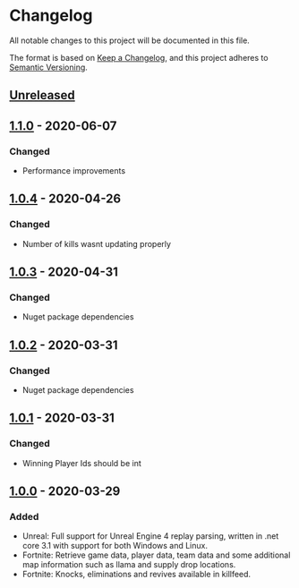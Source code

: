 # Changelog
All notable changes to this project will be documented in this file.

The format is based on [Keep a Changelog](https://keepachangelog.com/en/1.0.0/),
and this project adheres to [Semantic Versioning](https://semver.org/spec/v2.0.0.html).

## [Unreleased]


## [1.1.0] - 2020-06-07
### Changed
- Performance improvements

## [1.0.4] - 2020-04-26
### Changed
- Number of kills wasnt updating properly

## [1.0.3] - 2020-04-31
### Changed
- Nuget package dependencies

## [1.0.2] - 2020-03-31
### Changed
- Nuget package dependencies

## [1.0.1] - 2020-03-31
### Changed
- Winning Player Ids should be int

## [1.0.0] - 2020-03-29
### Added
- Unreal: Full support for Unreal Engine 4 replay parsing, written in .net core 3.1 with support for both Windows and Linux.
- Fortnite: Retrieve game data, player data, team data and some additional map information such as llama and supply drop locations.
- Fortnite: Knocks, eliminations and revives available in killfeed.


[Unreleased]: https://github.com/Shiqan/FortniteReplayDecompressor/branches
[1.0.0]: https://github.com/Shiqan/FortniteReplayDecompressor/releases/tag/v1.0.0
[1.0.1]: https://github.com/Shiqan/FortniteReplayDecompressor/releases/tag/v1.0.1
[1.0.2]: https://github.com/Shiqan/FortniteReplayDecompressor/releases/tag/v1.0.2
[1.0.3]: https://github.com/Shiqan/FortniteReplayDecompressor/releases/tag/v1.0.3
[1.0.4]: https://github.com/Shiqan/FortniteReplayDecompressor/releases/tag/v1.0.4
[1.1.0]: https://github.com/Shiqan/FortniteReplayDecompressor/releases/tag/v1.1.0